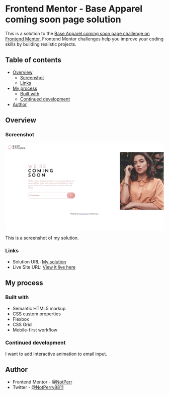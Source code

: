 # Frontend Mentor - Base Apparel coming soon page solution

This is a solution to the [Base Apparel coming soon page challenge on Frontend Mentor](https://www.frontendmentor.io/challenges/base-apparel-coming-soon-page-5d46b47f8db8a7063f9331a0). Frontend Mentor challenges help you improve your coding skills by building realistic projects. 

## Table of contents

- [Overview](#overview)
  - [Screenshot](#screenshot)
  - [Links](#links)
- [My process](#my-process)
  - [Built with](#built-with)
  - [Continued development](#continued-development)
- [Author](#author)


## Overview


### Screenshot

![](./screenshot.jpg)

This is a screenshot of my solution.


### Links

- Solution URL: [My solution](https://www.frontendmentor.io/solutions/responsive-email-page-ZjlztK2FZp)
- Live Site URL: [View it live here](https://shimmering-crepe-982945.netlify.app/)

## My process

### Built with

- Semantic HTML5 markup
- CSS custom properties
- Flexbox
- CSS Grid
- Mobile-first workflow

### Continued development

I want to add interactive animation to email input.



## Author

- Frontend Mentor - [@NotPerr](https://www.frontendmentor.io/profile/NotPerr)
- Twitter - [@NotPerry8811](https://www.twitter.com/NotPerry8811)


